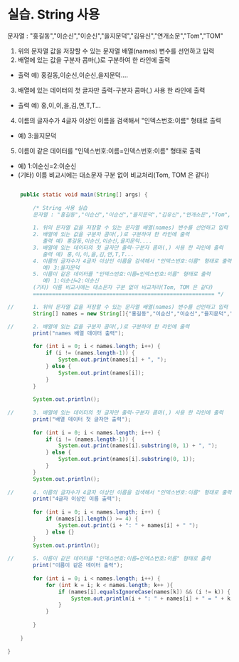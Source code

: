 # 실습. String 사용

문자열 : "홍길동","이순신","이순신","을지문덕","김유신","연개소문","Tom","TOM"
		
1. 위의 문자열 값을 저장할 수 있는 문자열 배열(names) 변수를 선언하고 입력
2. 배열에 있는 값을 구분자 콤마(,)로 구분하여 한 라인에 출력
- 출력 예) 홍길동,이순신,이순신,을지문덕....
3. 배열에 있는 데이터의 첫 글자만 출력-구분자 콤마(,) 사용 한 라인에 출력
- 출력 예) 홍,이,이,을,김,연,T,T...
4. 이름의 글자수가 4글자 이상인 이름을 검색해서 "인덱스번호:이름" 형태로 출력
- 예) 3:을지문덕
5. 이름이 같은 데이터를 "인덱스번호:이름=인덱스번호:이름" 형태로 출력
- 예) 1:이순신=2:이순신
- (기타) 이름 비교시에는 대소문자 구분 없이 비교처리(Tom, TOM 은 같다)

```java

	public static void main(String[] args) {
		
		/* String 사용 실습
		문자열 : "홍길동","이순신","이순신","을지문덕","김유신","연개소문","Tom","TOM"
		
		1. 위의 문자열 값을 저장할 수 있는 문자열 배열(names) 변수를 선언하고 입력
		2. 배열에 있는 값을 구분자 콤마(,)로 구분하여 한 라인에 출력
		   출력 예) 홍길동,이순신,이순신,을지문덕....
		3. 배열에 있는 데이터의 첫 글자만 출력-구분자 콤마(,) 사용 한 라인에 출력
		   출력 예) 홍,이,이,을,김,연,T,T...
		4. 이름의 글자수가 4글자 이상인 이름을 검색해서 "인덱스번호:이름" 형태로 출력
		   예) 3:을지문덕
		5. 이름이 같은 데이터를 "인덱스번호:이름=인덱스번호:이름" 형태로 출력
		   예) 1:이순신=2:이순신
		(기타) 이름 비교시에는 대소문자 구분 없이 비교처리(Tom, TOM 은 같다)
		========================================================= */

//		1. 위의 문자열 값을 저장할 수 있는 문자열 배열(names) 변수를 선언하고 입력
		String[] names = new String[]{"홍길동","이순신","이순신","을지문덕","김유신","연개소문","Tom","TOM"};

//		2. 배열에 있는 값을 구분자 콤마(,)로 구분하여 한 라인에 출력
		print("names 배열 데이터 출력");
		
		for (int i = 0; i < names.length; i++) {
			if (i != (names.length-1)) {
				System.out.print(names[i] + ", ");
			} else {
				System.out.print(names[i]);				
			}
		}
		
		System.out.println();	
		
//		3. 배열에 있는 데이터의 첫 글자만 출력-구분자 콤마(,) 사용 한 라인에 출력
		print("배열 데이터 첫 글자만 출력");
		
		for (int i = 0; i < names.length; i++) {
			if (i != (names.length-1)) {
				System.out.print(names[i].substring(0, 1) + ", ");
			} else {
				System.out.print(names[i].substring(0, 1));
			}
		}	
		System.out.println();
		
//		4. 이름의 글자수가 4글자 이상인 이름을 검색해서 "인덱스번호:이름" 형태로 출력
		print("4글자 이상인 이름 출력");
		
		for (int i = 0; i < names.length; i++) {
			if (names[i].length() >= 4) {
				System.out.print(i + ": " + names[i] + " ");
			} else {}
		}
		System.out.println();
			
//		5. 이름이 같은 데이터를 "인덱스번호:이름=인덱스번호:이름" 형태로 출력
		print("이름이 같은 데이터 출력");
		
		for (int i = 0; i < names.length; i++) {
			for (int k = i; k < names.length; k++ ){
				if (names[i].equalsIgnoreCase(names[k]) && (i != k)) {
					System.out.println(i + ": " + names[i] + " = " + k + ": " + names[k]);
				}
			}
			
		}
		
	}
		
}

```
